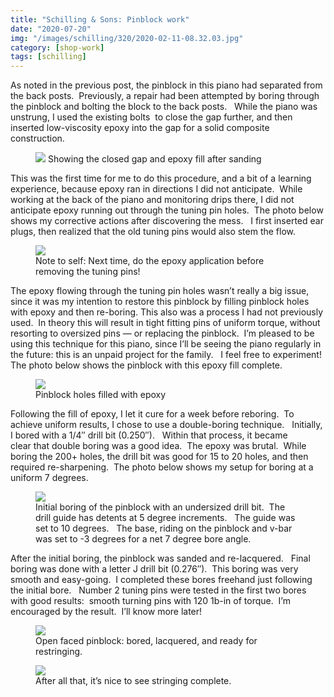 ```yaml
---
title: "Schilling & Sons: Pinblock work"
date: "2020-07-20"
img: "/images/schilling/320/2020-02-11-08.32.03.jpg"
category: [shop-work]
tags: [schilling]
---
```

As noted in the previous post, the pinblock in this piano had separated from the back posts.  Previously, a repair had been attempted by boring through the pinblock and bolting the block to the back posts.   While the piano was unstrung, I used the existing bolts  to close the gap further, and then inserted low-viscosity epoxy into the gap for a solid composite construction.

<figure><img src="/images/schilling/800/2020-01-29-06.17.24.jpg">
<figcaption">Showing the closed gap and epoxy fill after sanding</figcaption>
</figure>

This was the first time for me to do this procedure, and a bit of a learning experience, because epoxy ran in directions I did not anticipate.  While working at the back of the piano and monitoring drips there, I did not anticipate epoxy running out through the tuning pin holes.  The photo below shows my corrective actions after discovering the mess.   I first inserted ear plugs, then realized that the old tuning pins would also stem the flow.

<figure> <img src="/images/schilling/800/2020-01-29-06.17.16.jpg">
<figcaption >Note to self: Next time, do the epoxy application before removing the tuning pins!</figcaption>
</figure>

The epoxy flowing through the tuning pin holes wasn’t really a big issue, since it was my intention to restore this pinblock by filling pinblock holes with epoxy and then re-boring. This also was a process I had not previously used.  In theory this will result in tight fitting pins of uniform torque, without resorting to oversized pins — or replacing the pinblock.  I’m pleased to be using this technique for this piano, since I’ll be seeing the piano regularly in the future: this is an unpaid project for the family.   I feel free to experiment!  The photo below shows the pinblock with this epoxy fill complete.

<figure><img src="/images/schilling/800/2020-01-29-14.16.45.jpg">
<figcaption>Pinblock holes filled with epoxy</figcaption>
</figure>

Following the fill of epoxy, I let it cure for a week before reboring.  To achieve uniform results, I chose to use a double-boring technique.   Initially, I bored with a 1/4″ drill bit (0.250″).   Within that process, it became clear that double boring was a good idea.  The epoxy was brutal.  While boring the 200+ holes, the drill bit was good for 15 to 20 holes, and then required re-sharpening.  The photo below shows my setup for boring at a uniform 7 degrees.

<figure> <img src="/images/schilling/800/2020-02-11-08.32.03.jpg">

<figcaption >Initial boring of the pinblock with an undersized drill bit.  The drill guide has detents at 5 degree increments.   The guide was set to 10 degrees.   The base, riding on the pinblock and v-bar was set to -3 degrees for a net 7 degree bore angle.</figcaption>

</figure>

After the initial boring, the pinblock was sanded and re-lacquered.   Final boring was done with a letter J drill bit (0.276″).  This boring was very smooth and easy-going.  I completed these bores freehand just following the initial bore.   Number 2 tuning pins were tested in the first two bores with good results:  smooth turning pins with 120 1b-in of torque.  I’m encouraged by the result.  I’ll know more later!

<figure><img src="/images/schilling/800/2020-02-14-10.58.30.jpg">

<figcaption id="caption-attachment-1049" class="wp-caption-text">Open faced pinblock: bored, lacquered, and ready for restringing.</figcaption>

</figure>

<figure><img src="/images/schilling/800/2020-03-02-12.17.29.jpg">

<figcaption>After all that, it’s nice to see stringing complete.</figcaption>

</figure>
